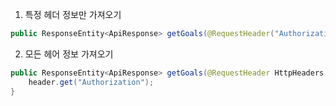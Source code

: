 1. 특정 헤더 정보만 가져오기
```java
public ResponseEntity<ApiResponse> getGoals(@RequestHeader("Authorization") String authorization) {}
```

2. 모든 헤어 정보 가져오기
```java
public ResponseEntity<ApiResponse> getGoals(@RequestHeader HttpHeaders header) {
    header.get("Authorization");
}
```

